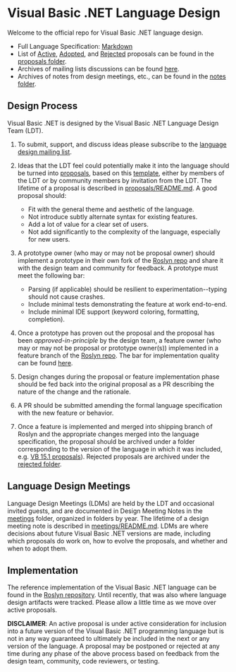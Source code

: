 # Visual Basic .NET Language Design

Welcome to the official repo for Visual Basic .NET language design.

* Full Language Specification: [Markdown](spec)
* List of [Active](proposals), [Adopted](proposals/adopted), and [Rejected](proposals/rejected) proposals can be found in the [proposals folder](proposals).
* Archives of mailing lists discussions can be found [here](http://lists.dot.net/pipermail/vblang/).
* Archives of notes from design meetings, etc., can be found in the [notes folder](notes).

## Design Process

Visual Basic .NET is designed by the Visual Basic .NET Language Design Team (LDT).

1. To submit, support, and discuss ideas please subscribe to the [language design mailing list](https://lists.dot.net/mailman/listinfo/vblang).

2. Ideas that the LDT feel could potentially make it into the language should be turned into [proposals](proposals), based on this [template](proposals/proposal-template.md), either by members of the LDT or by community members by invitation from the LDT. The lifetime of a proposal is described in [proposals/README.md](proposals/README.md). A good proposal should:
    * Fit with the general theme and aesthetic of the language.
    * Not introduce subtly alternate syntax for existing features.
    * Add a lot of value for a clear set of users.
    * Not add significantly to the complexity of the language, especially for new users.  

3. A prototype owner (who may or may not be proposal owner) should implement a prototype in their own fork of the [Roslyn repo](https://github.com/dotnet/roslyn) and share it with the design team and community for feedback. A prototype must meet the following bar:
	* Parsing (if applicable) should be resilient to experimentation--typing should not cause crashes.
	* Include minimal tests demonstrating the feature at work end-to-end.
	* Include minimal IDE support (keyword coloring, formatting, completion).

4. Once a prototype has proven out the proposal and the proposal has been _approved-in-principle_ by the design team, a feature owner (who may or may not be proposal or prototype owner(s)) implemented in a feature branch of the [Roslyn repo](https://github.com/dotnet/roslyn). The bar for implementation quality can be found [here](https://github.com/dotnet/roslyn).

5. Design changes during the proposal or feature implementation phase should be fed back into the original proposal as a PR describing the nature of the change and the rationale.

6. A PR should be submitted amending the formal language specification with the new feature or behavior.

7. Once a feature is implemented and merged into shipping branch of Roslyn and the appropriate changes merged into the language specification, the proposal should be archived under a folder corresponding to the version of the language in which it was included, e.g. [VB 15.1 proposals](proposals/adopted/vb15.1)). Rejected proposals are archived under the [rejected folder](proposals/rejected).

## Language Design Meetings

Language Design Meetings (LDMs) are held by the LDT and occasional invited guests, and are documented in Design Meeting Notes in the [meetings](meetings) folder, organized in folders by year. The lifetime of a design meeting note is described in [meetings/README.md](meetings/README.md). LDMs are where decisions about future Visual Basic .NET versions are made, including which proposals do work on, how to evolve the proposals, and whether and when to adopt them.

## Implementation

The reference implementation of the Visual Basic .NET language can be found in the [Roslyn repository](https://github.com/dotnet/roslyn). Until recently, that was also where language design artifacts were tracked. Please allow a little time as we move over active proposals.

**DISCLAIMER**: An active proposal is under active consideration for inclusion into a future version of the Visual Basic .NET programming language but is not in any way guaranteed to ultimately be included in the next or any version of the language. A proposal may be postponed or rejected at any time during any phase of the above process based on feedback from the design team, community, code reviewers, or testing.
